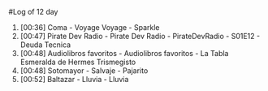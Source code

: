 #Log of 12 day

1. [00:36] Coma - Voyage Voyage - Sparkle
1. [00:47] Pirate Dev Radio - Pirate Dev Radio - PirateDevRadio - S01E12 - Deuda Tecnica
1. [00:48] Audiolibros favoritos - Audiolibros favoritos - La Tabla Esmeralda de Hermes Trismegisto
1. [00:48] Sotomayor - Salvaje - Pajarito
1. [00:52] Baltazar - Lluvia - Lluvia
